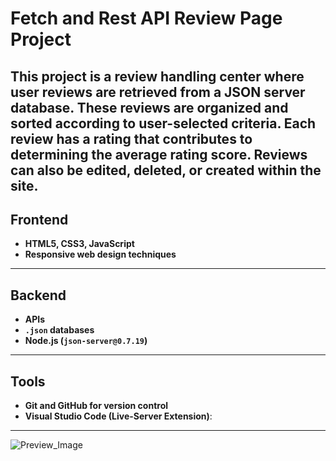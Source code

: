 # Fetch and Rest API Review Page Project 
This project is a review handling center where user reviews are retrieved from a JSON server database. These reviews are organized and sorted according to user-selected criteria. Each review has a rating that contributes to determining the average rating score. Reviews can also be edited, deleted, or created within the site.
---

## Frontend

- **HTML5, CSS3, JavaScript**
- **Responsive web design techniques**

---

## Backend

- **APIs**
- **`.json` databases**
- **Node.js (`json-server@0.7.19`)**

---

## Tools

- **Git and GitHub for version control**
- **Visual Studio Code (Live-Server Extension)**:

---
![Preview_Image](/Preview_Image.png)